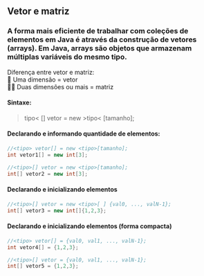 ## Vetor e matriz

###  A forma mais eficiente de trabalhar com coleções de elementos em Java é através da construção de vetores (arrays). Em Java, arrays são objetos que armazenam múltiplas variáveis do mesmo tipo.
 Diferença entre vetor e matriz: <br>
 Uma dimensão = vetor <br>
 Duas dimensões ou mais = matriz

#### Sintaxe: <br>
> 
 >tipo< [] vetor = new >tipo< [tamanho]; <br>

#### Declarando e informando quantidade de elementos:

~~~java
//<tipo> vetor[] = new <tipo>[tamanho];
int vetor1[] = new int[3];
~~~

~~~java
//<tipo>[] vetor = new <tipo>[tamanho];
int[] vetor2 = new int[3];
~~~
#### Declarando e inicializando elementos
~~~java
//<tipo>[] vetor = new <tipo>[ ] {val0, ..., valN-1};
int[] vetor3 = new int[]{1,2,3}; 
~~~
#### Declarando e inicializando elementos (forma compacta)
~~~java
//<tipo> vetor[] = {val0, val1, ..., valN-1};
int vetor4[] = {1,2,3};
~~~

~~~java
//<tipo>[] vetor = {val0, val1, ..., valN-1};
int[] vetor5 = {1,2,3};
~~~
